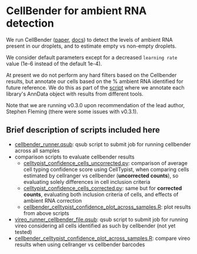 # CellBender for ambient RNA detection

We run CellBender ([paper](https://www.nature.com/articles/s41592-023-01943-7), [docs](https://cellbender.readthedocs.io/en/latest/index.html)) to detect the levels of ambient RNA present in our droplets, and to estimate empty vs non-empty droplets.

We consider default parameters except for a decreased ```learning rate``` value (1e-6 instead of the default 1e-4).

At present we do not perform any hard filters based on the Cellbender results, but annotate our cells based on the % ambient RNA identified for future reference.
We do this as part of the [script]() where we annotate each library's AnnData object with results from different tools.

Note that we are running v0.3.0 upon recommendation of the lead author, Stephen Fleming (there were some issues with v0.3.1).

## Brief description of scripts included here

* [cellbender_runner.qsub](cellbender_runner.qsub): qsub script to submit job for running cellbender across all samples
* comparison scripts to evaluate cellbender results
  * [celltypist_confidence_cells_uncorrected.py](celltypist_confidence_cells_uncorrected.py): comparison of average cell typing confidence score using CellTypist, when comparing cells estimated by cellranger vs cellbender (**uncorrected counts**), so evaluating solely differences in cell inclusion criteria
  * [celltypist_confidence_cells_corrected.py](celltypist_confidence_cells_corrected.py): same but for **corrected counts**, evaluating both inclusion criteria of cells, and effects of ambient RNA correction
  * [cellbender_celltypist_confidence_plot_across_samples.R](cellbender_celltypist_confidence_plot_across_samples.R): plot results from above scripts
* [vireo_runner_cellbender_file.qsub](vireo_runner_cellbender_file.qsub): qsub script to submit job for running vireo considering all cells identified as such by cellbender (not yet tested)
* [cellbender_celltypist_confidence_plot_across_samples.R](cellbender_celltypist_confidence_plot_across_samples.R): compare vireo results when using cellranger vs cellbender barcodes

